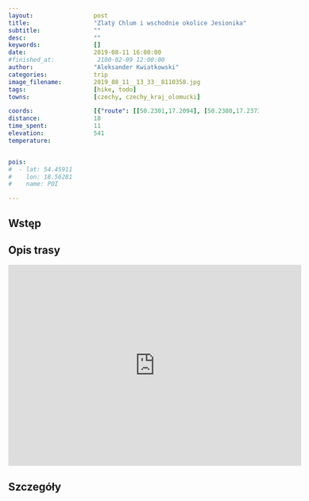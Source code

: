 ```yaml
---
layout:                 post
title:                  "Zlatý Chlum i wschodnie okolice Jesionika"
subtitle:               ""
desc:                   ""
keywords:               []
date:                   2019-08-11 16:00:00
#finished_at:            2100-02-09 12:00:00
author:                 "Aleksander Kwiatkowski"
categories:             trip
image_filename:         2019_08_11__13_33__8110358.jpg
tags:                   [hike, todo]
towns:                  [czechy, czechy_kraj_olomucki]

coords:                 [{"route": [[50.2301,17.2094], [50.2380,17.2373], [50.2315,17.2698], [50.2243,17.2695], [50.2179,17.2356], [50.2197,17.2081], [50.2319,17.2071]], "type": "hike"}]
distance:               18
time_spent:             11
elevation:              541
temperature:            


pois:
#  - lat: 54.45911
#    lon: 18.56281
#    name: POI

---
```


[wiki-zlaty-chlum]: https://pl.wikipedia.org/wiki/Zlat%C3%BD_Chlum

## Wstęp

## Opis trasy

<iframe height='405' width='590' frameborder='0' allowtransparency='true' scrolling='no' src='https://www.strava.com/activities/2619513274/embed/b6df9e4025180008ba8139ff303fb3c69b3dc090'></iframe>

## Szczegóły
